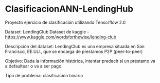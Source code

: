 # ClasificacionANN-LendingHub
Proyecto ejercicio de clasificación utilizando Tensorflow 2.0

Dataset: LendingClub Dataset de kaggle - https://www.kaggle.com/wordsforthewise/lending-club

Descripción del dataset: LendingClub es una empresa situada en San Francisco, EE.UU., que se encarga de prestamos P2P (peer-to-peer)

Objetivo: Dada la información histórica, intentar predecir si un préstamo va a defaultear o va a ser pago.

Tipo de problema: clasificación binaria
